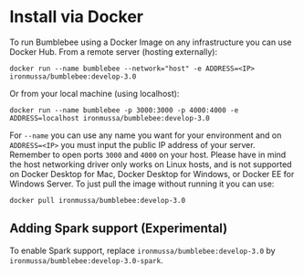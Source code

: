 # Install via Docker
To run Bumblebee using a Docker Image on any infrastructure you can use Docker Hub.
From a remote server (hosting externally):

```
docker run --name bumblebee --network="host" -e ADDRESS=<IP> ironmussa/bumblebee:develop-3.0
```

Or from your local machine (using localhost):

```
docker run --name bumblebee -p 3000:3000 -p 4000:4000 -e ADDRESS=localhost ironmussa/bumblebee:develop-3.0
```

For `--name` you can use any name you want for your environment and on `ADDRESS=<IP>` you must input the public IP address of your server. Remember to open ports `3000` and `4000` on your host. Please have in mind the host networking driver only works on Linux hosts, and is not supported on Docker Desktop for Mac, Docker Desktop for Windows, or Docker EE for Windows Server.
To just pull the image without running it you can use:

```
docker pull ironmussa/bumblebee:develop-3.0
```

## Adding Spark support (Experimental)
To enable Spark support, replace `ironmussa/bumblebee:develop-3.0` by `ironmussa/bumblebee:develop-3.0-spark`.
‌

